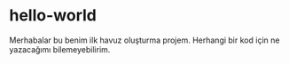# hello-world
Merhabalar bu benim ilk havuz oluşturma projem.
Herhangi bir kod için ne yazacağımı bilemeyebilirim.
